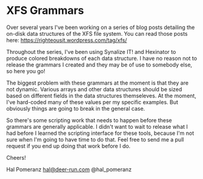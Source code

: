 XFS Grammars
============

Over several years I've been working on a series of blog posts detailing the on-disk data structures
of the XFS file system. You can read those posts here: https://righteousit.wordpress.com/tag/xfs/

Throughout the series, I've been using Synalize IT! and Hexinator to produce colored breakdowns of
each data structure. I have no reason not to release the grammars I created and they may be of use
to somebody else, so here you go!

The biggest problem with these grammars at the moment is that they are not dynamic. Various arrays
and other data structures should be sized based on different fields in the data structures themseleves.
At the moment, I've hard-coded many of these values per my specific examples. But obviously things are
going to break in the general case.

So there's some scripting work that needs to happen before these grammars are generally applicable.
I didn't want to wait to release what I had before I learned the scripting interface for these tools,
because I'm not sure when I'm going to have time to do that. Feel free to send me a pull request if
you end up doing that work before I do.

Cheers!

Hal Pomeranz
hal@deer-run.com
@hal_pomeranz
